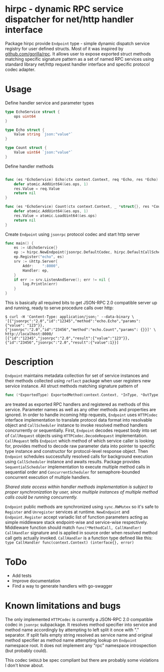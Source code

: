 # hirpc - dynamic RPC service dispatcher for net/http handler interface
Package hirpc provide `Endpoint` type - simple dynamic dispatch service registry for user defined structs. Most of it was inspired by [github.com/gorilla/rpc](https://github.com/gorilla/rpc). It allows user to expose exported struct methods matching specific signature pattern as a set of named RPC services using standard library net/http request handler interface and specific protocol codec adapter.
# Usage
Define handler service and parameter types
```go
type EchoService struct {
	ops uint64
} 

type Echo struct {
	Value string `json:"value"`
}

type Count struct {
	Value uint64 `json:"value"`
}
```

Define handler methods
```go

func (es *EchoService) Echo(ctx context.Context, req *Echo, res *Echo) error {
	defer atomic.AddUint64(&es.ops, 1)
	res.Value = req.Value
	return nil
}

func (es *EchoService) Count(ctx context.Context, _ *struct{}, res *Count) error {
	defer atomic.AddUint64(&es.ops, 1)
	res.Value = atomic.LoadUint64(&es.ops)
	return nil
}

```

Create `Endpoint` using `jsonrpc` protocol codec and start http server
```go
func main() {
	es := &EchoService{}
	ep := hirpc.NewEndpoint(jsonrpc.DefaultCodec, hirpc.DefaultCallScheduler)
	ep.Register("echo", es)
	srv := &http.Server{
		Addr:    ":8000",
		Handler: ep,
	}
	if err := srv.ListenAndServe(); err != nil {
		log.Println(err)
	}
}
```

This is basically all required bits to get JSON-RPC 2.0 compatible server up and running, ready to serve procedure calls over http:
```
$ curl -H 'Content-Type: application/json;' --data-binary \
'[{"jsonrpc":"2.0","id":"12345","method":"echo.Echo","params": {"value": "123"}}, {"jsonrpc":"2.0","id":"23456","method":"echo.Count","params": {}}]' \
http://localhost:8000/
[{"id":"12345","jsonrpc":"2.0","result":{"value":"123"}},{"id":"23456","jsonrpc":"2.0","result":{"value":1}}]

```
# Description
`Endpoint` maintains metadata collection for set of service instances and their methods collected using `reflect` package when user registers new service instance. All struct methods matching signature pattern of 
```go
func (*ExportedType) ExportedMethod(context.Context, *InType, *OutType) error
``` 
are treated as exported RPC handlers and registered as methods of this service. Parameter names as well as any other methods and properties are ignored.
In order to handle incoming http requests, `Endpoint` uses `HTTPCodec` interface implementation to translate protocol data format into resolvable object and `CallScheduler` instance to invoke resolved method handlers concrurrently or sequentially. First, `Endpoint` decodes request body into set of `CallRequest` objects using `HTTPCodec.DecodeRequest` implementation. `CallRequest` tells `Endpoint` which method of which service caller is looking for, provides method to decode raw parameter data into pointer to specific type instance and constructor for protocol-level response object. Then `Endpoint` schedules successfully resolved calls for background execution using `CallScheduler` instance and awaits results. Package provides `SequentialScheduler` implementation to execute multiple method calls in sequential order and `ConcurrentScheduler` for semaphore-bounded concurrent execution of multiple handlers.

*Shared state access within handler methods implementation is subject to proper synchronization by user, since multiple instances of multiple method calls could be running concurrently.*

`Endpoint` public methods are synchronized using `sync.RWMutex` so it's safe to `Register` and `Unregister` services at runtime.
`NewEndpoint` and `Endpoint.Register` accept variadic list of function parameters acting as simple middleware stack endpoint-wise and service-wise respectively. Middleware function should match `func(*MethodCall, CallHandler) CallHandler` signature and is applied in source order when resolved method call gets actually invoked. `CallHandler` is a function type defined like this: `type CallHandler func(context.Context) (interface{}, error)`

# ToDo
- Add tests
- Improve documentation
- Find a way to generate handlers with go-swagger

# Known limitations and bugs
The only implemented `HTTPCodec` is currently a JSON-RPC 2.0 compatible codec in `jsonrpc` subpackage.
It resolves method specifier into service and method name accordingly by attempting to left split it once with "." separator.
If split fails empty string resolved as service name and original method specifier as method name attempting lookup on `Endpoint` namespace root.
It does not implement any "rpc" namespace introspection (but probably could).

This codec `SHOULD` be spec compliant but there are probably some violations I don't know about.